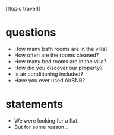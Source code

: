 [[topic travel]]
# questions
- How many bath rooms are in the villa?
- How often are the rooms cleaned?
- How many bed rooms are in the villa?
- How did you discover our property?
- Is air conditioning included?
- Have you ever used AirBNB?



# statements
- We were looking for a flat.
- But for some reason...